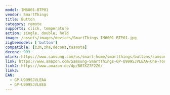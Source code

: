 ```yaml
---
model: IM6001-BTP01
vendor: SmartThings
title: Button
category: remote
supports: click, temperature
action: single, double, hold
image: /assets/images/devices/SmartThings_IM6001-BTP01.jpg
zigbeemodel: ['button']
compatible: [z2m,zha,deconz,tasmota]
deconz: 993
mlink: https://www.samsung.com/us/smart-home/smartthings/buttons/samsung-smartthings-button-gp-u999sjvleaa/
link: https://www.amazon.com/Samsung-SmartThings-GP-U999SJVLEAA-One-Touch-Appliances/dp/B07F8ZFFQK
link2: https://www.amazon.de/dp/B07XZ7F2Z6/
link3: 
EAN: 
  - GP-U999SJVLEAA
  - GP-U999SJVLEEA
---
```

